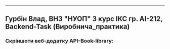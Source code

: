 ---
## Гурбін Влад, ВНЗ "НУОП" 3 курс ІКС гр. АІ-212, Backend-Task (Виробнича_практика)

### Скріншоти веб-додатку API-Book-library:
![]()